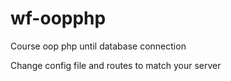 # wf-oopphp
Course oop php until database connection

Change config file and routes to match your server
